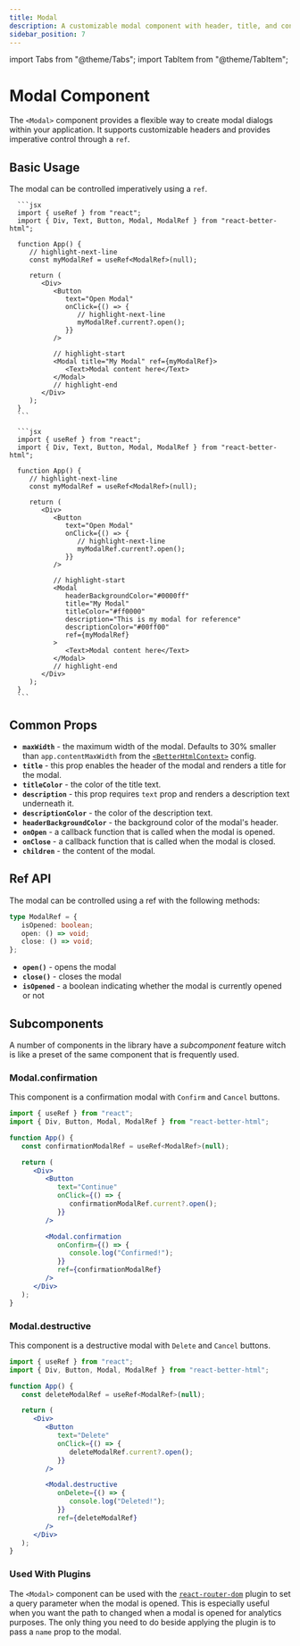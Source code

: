 ```yaml
---
title: Modal
description: A customizable modal component with header, title, and content.
sidebar_position: 7
---
```


import Tabs from "@theme/Tabs";
import TabItem from "@theme/TabItem";

# Modal Component

The `<Modal>` component provides a flexible way to create modal dialogs within your application. It supports customizable headers and provides imperative control through a `ref`.

## Basic Usage

The modal can be controlled imperatively using a `ref`.

<Tabs>
   <TabItem value="basic" label="Basic" default>

      ```jsx
      import { useRef } from "react";
      import { Div, Text, Button, Modal, ModalRef } from "react-better-html";

      function App() {
         // highlight-next-line
         const myModalRef = useRef<ModalRef>(null);

         return (
            <Div>
               <Button
                  text="Open Modal"
                  onClick={() => {
                     // highlight-next-line
                     myModalRef.current?.open();
                  }}
               />

               // highlight-start
               <Modal title="My Modal" ref={myModalRef}>
                  <Text>Modal content here</Text>
               </Modal>
               // highlight-end
            </Div>
         );
      }
      ```

   </TabItem>

   <TabItem value="custom" label="Customizable" default>

      ```jsx
      import { useRef } from "react";
      import { Div, Text, Button, Modal, ModalRef } from "react-better-html";

      function App() {
         // highlight-next-line
         const myModalRef = useRef<ModalRef>(null);

         return (
            <Div>
               <Button
                  text="Open Modal"
                  onClick={() => {
                     // highlight-next-line
                     myModalRef.current?.open();
                  }}
               />

               // highlight-start
               <Modal
                  headerBackgroundColor="#0000ff"
                  title="My Modal"
                  titleColor="#ff0000"
                  description="This is my modal for reference"
                  descriptionColor="#00ff00"
                  ref={myModalRef}
               >
                  <Text>Modal content here</Text>
               </Modal>
               // highlight-end
            </Div>
         );
      }
      ```

   </TabItem>
</Tabs>

## Common Props

-  **`maxWidth`** - the maximum width of the modal. Defaults to 30% smaller than `app.contentMaxWidth` from the [`<BetterHtmlContext>`](../getting-started/configuration#app-configuration) config.
-  **`title`** - this prop enables the header of the modal and renders a title for the modal.
-  **`titleColor`** - the color of the title text.
-  **`description`** - this prop requires `text` prop and renders a description text underneath it.
-  **`descriptionColor`** - the color of the description text.
-  **`headerBackgroundColor`** - the background color of the modal's header.
-  **`onOpen`** - a callback function that is called when the modal is opened.
-  **`onClose`** - a callback function that is called when the modal is closed.
-  **`children`** - the content of the modal.

## Ref API

The modal can be controlled using a ref with the following methods:

```typescript
type ModalRef = {
   isOpened: boolean;
   open: () => void;
   close: () => void;
};
```

-  **`open()`** - opens the modal
-  **`close()`** - closes the modal
-  **`isOpened`** - a boolean indicating whether the modal is currently opened or not

## Subcomponents

A number of components in the library have a _subcomponent_ feature witch is like a preset of the same component that is frequently used.

### Modal.confirmation

This component is a confirmation modal with `Confirm` and `Cancel` buttons.

```jsx {5,16-21}
import { useRef } from "react";
import { Div, Button, Modal, ModalRef } from "react-better-html";

function App() {
   const confirmationModalRef = useRef<ModalRef>(null);

   return (
      <Div>
         <Button
            text="Continue"
            onClick={() => {
               confirmationModalRef.current?.open();
            }}
         />

         <Modal.confirmation
            onConfirm={() => {
               console.log("Confirmed!");
            }}
            ref={confirmationModalRef}
         />
      </Div>
   );
}
```

### Modal.destructive

This component is a destructive modal with `Delete` and `Cancel` buttons.

```jsx {5,16-21}
import { useRef } from "react";
import { Div, Button, Modal, ModalRef } from "react-better-html";

function App() {
   const deleteModalRef = useRef<ModalRef>(null);

   return (
      <Div>
         <Button
            text="Delete"
            onClick={() => {
               deleteModalRef.current?.open();
            }}
         />

         <Modal.destructive
            onDelete={() => {
               console.log("Deleted!");
            }}
            ref={deleteModalRef}
         />
      </Div>
   );
}
```

### Used With Plugins

The `<Modal>` component can be used with the [`react-router-dom`](../plugins#react-router-dom) plugin to set a query parameter when the modal is opened. This is especially useful when you want the path to changed when a modal is opened for analytics purposes. The only thing you need to do beside applying the plugin is to pass a `name` prop to the modal.
